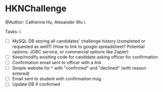 # HKNChallenge

@Author: Catherine Hu, Alexander Wu \

Tasks: \
- [ ] MySQL DB storing all candidates' challenge history (completed or requested as well?) 
      (How to link to google spreadsheet? Potential options: JDBC service, or commercial options like Zapier)
- [ ] Keep/modify exisiting code for candidate asking officer for confirmation
- [ ] Confirmation email sent to officer with a link
- [ ] Simple website for ^ with "confirmed" and "declined" (with reason entered)
- [ ] Email sent to student with confirmation msg
- [ ] Update DB if confirmed
